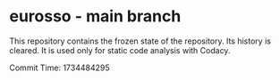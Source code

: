 # eurosso - main branch

This repository contains the frozen state of the repository.
Its history is cleared. It is used only for static code
analysis with Codacy.

Commit Time: 1734484295